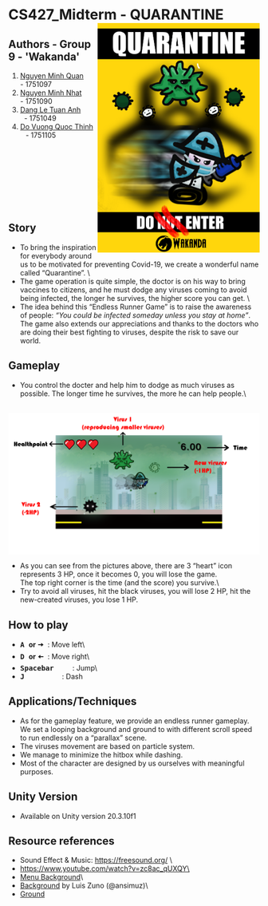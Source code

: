 # CS427_Midterm - QUARANTINE <img src="https://github.com/born99/CS427_Midterm/blob/master/Poster.png" width="325" align="right">
## Authors - Group 9 - 'Wakanda'
 1. [Nguyen Minh Quan](https://github.com/zxquan123) &emsp;&ensp; - 1751097     
 2. [Nguyen Minh Nhat](https://github.com/born99) &emsp;&ensp;&nbsp; - 1751090
 3. [Dang Le Tuan Anh](https://github.com/dangletuananh69) &emsp;&ensp;&ensp;&nbsp; - 1751049
 4. [Do Vuong Quoc Thinh](https://github.com/dvqthinh25111999) &ensp; - 1751105
 <br /><br /><br />
<br /><br /><br />
<br /><br /><br />






## Story
* To bring the inspiration for everybody around us to be motivated for preventing Covid-19, we create a wonderful name called “Quarantine”. \
* The game operation is quite simple, the doctor is on his way to bring vaccines to citizens, and he must dodge any viruses coming to avoid being infected, the longer he survives, the higher score you can get. \
* The idea behind this “Endless Runner Game” is to raise the awareness of people: _“You could be infected someday unless you stay at home”_. The game also extends our appreciations and thanks to the doctors who are doing their best fighting to viruses, despite the risk to save our world.

## Gameplay

* You control the docter and help him to dodge as much viruses as possible. The longer time he survives, the more he can help people.\
<br />
<img src="https://github.com/born99/CS427_Midterm/blob/master/Gameplay.png" width="960" align="center">

* As you can see from the pictures above, there are 3 “heart” icon represents 3 HP, once it becomes 0, you will lose the game.\
The top right corner is the time (and the score) you survive.\
* Try to avoid all viruses, hit the black viruses, you will lose 2 HP, hit the new-created viruses, you lose 1 HP.


## How to play
* <kbd> **A** </kbd> __or__ <kbd> **🠦** </kbd>   : Move left\
* <kbd> **D** </kbd> __or__ <kbd> **🠤** </kbd>     : Move right\
* <kbd>	**Spacebar** </kbd>&emsp;&nbsp;&ensp;        : Jump\
* <kbd> **J** </kbd>&emsp;&emsp;&emsp;&emsp;&ensp;   : Dash

## Applications/Techniques
* As for the gameplay feature, we provide an endless runner gameplay. We set a looping background and ground to with different scroll speed to run endlessly on a “parallax” scene.
* The viruses movement are based on particle system.
* We manage to minimize the hitbox while dashing.
* Most of the character are designed by us ourselves with meaningful purposes.


## Unity Version
* Available on Unity version 20.3.10f1

## Resource references
* Sound Effect & Music: https://freesound.org/ \
* https://www.youtube.com/watch?v=zc8ac_qUXQY\
* [Menu Background](https://www.freepik.com/free-vector/silhouette-skyline-illustration_3786396.htm)\
* [Background](https://www.patreon.com/ansimuz) by Luis Zuno (@ansimuz)\
* [Ground](https://www.pinterest.com/) 
